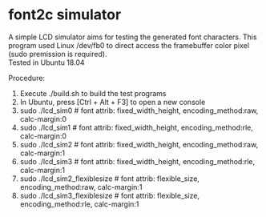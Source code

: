 # font2c simulator

A simple LCD simulator aims for testing the generated font characters.
This program used Linux /dev/fb0 to direct access the framebuffer color pixel (sudo premission is required).<br/>
Tested in Ubuntu 18.04

Procedure:
1) Execute ./build.sh to build the test programs
2) In Ubuntu, press [Ctrl + Alt + F3] to open a new console
3) sudo ./lcd_sim0      # font attrib: fixed_width_height, encoding_method:raw, calc-margin:0
4) sudo ./lcd_sim1      # font attrib: fixed_width_height, encoding_method:rle, calc-margin:0
5) sudo ./lcd_sim2      # font attrib: fixed_width_height, encoding_method:raw, calc-margin:1
6) sudo ./lcd_sim3      # font attrib: fixed_width_height, encoding_method:rle, calc-margin:1
7) sudo ./lcd_sim2_flexiblesize      # font attrib: flexible_size, encoding_method:raw, calc-margin:1
8) sudo ./lcd_sim3_flexiblesize      # font attrib: flexible_size, encoding_method:rle, calc-margin:1

